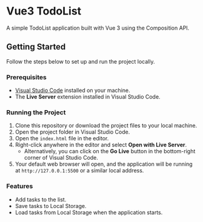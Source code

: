 # Vue3 TodoList

A simple TodoList application built with Vue 3 using the Composition API.

## Getting Started

Follow the steps below to set up and run the project locally.

### Prerequisites

- [Visual Studio Code](https://code.visualstudio.com/) installed on your machine.
- The **Live Server** extension installed in Visual Studio Code.

### Running the Project

1. Clone this repository or download the project files to your local machine.
2. Open the project folder in Visual Studio Code.
3. Open the `index.html` file in the editor.
4. Right-click anywhere in the editor and select **Open with Live Server**.
   - Alternatively, you can click on the **Go Live** button in the bottom-right corner of Visual Studio Code.
5. Your default web browser will open, and the application will be running at `http://127.0.0.1:5500` or a similar local address.

### Features

- Add tasks to the list.
- Save tasks to Local Storage.
- Load tasks from Local Storage when the application starts.
